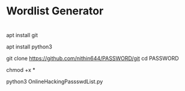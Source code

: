 # Wordlist Generator
#


apt install git

apt install python3

git clone https://github.com/nithin644/PASSWORD/git
cd PASSWORD

chmod +x *

python3 OnlineHackingPassswdList.py
